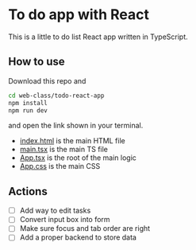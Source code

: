 # To do app with React

This is a little to do list React app written in TypeScript.

## How to use

Download this repo and

```bash
cd web-class/todo-react-app
npm install
npm run dev
```

and open the link shown in your terminal.

* [index.html](./index.html) is the main HTML file
* [main.tsx](./src/main.tsx) is the main TS file
* [App.tsx](./src/App.tsx) is the root of the main logic
* [App.css](./src/App.css) is the main CSS

## Actions
- [ ] Add way to edit tasks
- [ ] Convert input box into form
- [ ] Make sure focus and tab order are right
- [ ] Add a proper backend to store data
